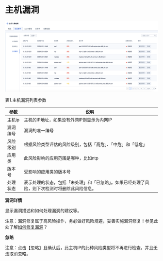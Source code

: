 

# 主机漏洞

![](/images/operation/events/主机漏洞.png)

表1.主机漏洞列表参数

|参数|说明|
|---|---|
|主机ip|主机的IP地址，如果没有外网IP则显示为内网IP|
|漏洞编号|漏洞的唯一编号|
|风险级别|根据风险类型评估的风险级别，包括「高危」、「中危」和「低危」|
|应用类|此风险影响的应用范围是哪种，比如ntp|
|版本号|受影响的应用类的版本号|
|处理状态|表示处理的状态，包括「未处理」和「已忽略」。如果已经处理了风险，则下次检测时将删除此风险信息。|

**漏洞详情**

显示漏洞描述和如何处理漏洞的建议等。

<wrap
em>注意：漏洞修复属于高风险操作，务必做好风险规避，妥善实施漏洞修复！</wrap>参见此处了解[如何修复漏洞](uhids/faq/bugs)？

**忽略**

<wrap em>注意：点击【忽略】且确认后，此主机IP的此种风险类型将不再进行检查。并且无法取消忽略。</wrap>

